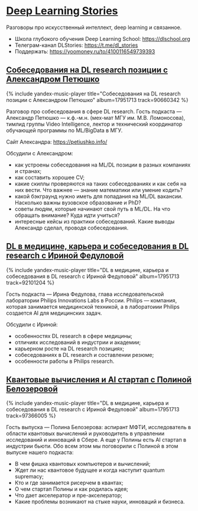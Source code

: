 # [Deep Learning Stories](https://music.yandex.ru/album/17951713)

Разговоры про искусственный интеллект, deep learning и связанное.

- Школа глубокого обучения Deep Learning School: <https://dlschool.org>
- Телеграм-канал DLStories: <https://t.me/dl_stories>
- Поддержать: <https://yoomoney.ru/to/4100116549739393>

## [Собеседования на DL research позиции с Александром Петюшко](https://music.yandex.ru/album/17951713/track/90660342)

{% include yandex-music-player title="Собеседования на DL research позиции с Александром Петюшко" album=17951713 track=90660342 %}

Разговор про собеседования в сфере DL research. Гость подкаста — Александр Петюшко — к.ф.-м.н. (мех-мат МГУ им. М.В. Ломоносова), тимлид группы Video Intelligence, лектор и технический координатор обучающей программы по ML/BigData в МГУ.

Сайт Александра: <https://petiushko.info/>

Обсудили с Александром:

- как устроены собеседования на ML/DL позиции в разных компаниях и странах;
- как составить хорошее CV;
- какие скиллы проверяются на таких собеседованиях и как себя на них вести. Что важнее — знание математики или умение кодить?
- какой бэкграунд нужно иметь для попадания на ML/DL вакансии. Насколько важны вузовское образование и PhD?
- советы людям, которые начинают свой путь в ML/DL. На что обращать внимание? Куда идти учиться?
- интересные кейсы из практики собеседований. Какие выводы Александр сделал, проводя собеседования.


## [DL в медицине, карьера и собеседования в DL research с Ириной Федуловой](https://music.yandex.ru/album/17951713/track/92101204)

{% include yandex-music-player title="DL в медицине, карьера и собеседования в DL research с Ириной Федуловой" album=17951713 track=92101204 %}

Гость подкаста — Ирина Федулова, глава исследовательской лаборатории Philips Innovations Labs в России. Philips — компания, которая занимается медицинской техникой, а в лаборатоиии Philips создается AI для медицинских задач.

Обсудили с Ириной:

- особенностях DL research в сфере медицины;
- отличиях исследований в индустрии и академии;
- карьерном росте на DL research позициях;
- собеседованиях в DL research и составлении резюме;
- особенности работы в Philips research.

## [Квантовые вычисления и AI стартап с Полиной Белозеровой](https://music.yandex.ru/album/17951713/track/97366005)

{% include yandex-music-player title="DL в медицине, карьера и собеседования в DL research с Ириной Федуловой" album=17951713 track=97366005 %}

Гость выпуска — Полина Белозерова: аспирант МФТИ, исследователь в области квантовых вычислений и руководитель в управлении исследований и инноваций в Сбере. А еще у Полины есть AI стартап в индустрии бьюти. Обо всем этом мы поговорили с Полиной в этом выпуске нашего подкаста:

- В чем фишка квантовых компьютеров и вычислений;
- Ждет ли нас квантовое будущее и когда наступит quantum supremacy;
- Кто и где занимается рисерчем в квантах;
- О чем стартап Полины и как родилась идея;
- Что дает акселератор и пре-акселератор;
- Какие проблемы возникают на стыке науки, инноваций и бизнеса.
